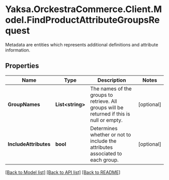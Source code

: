 # Yaksa.OrckestraCommerce.Client.Model.FindProductAttributeGroupsRequest
Metadata are entities which represents additional definitions and attribute information.

## Properties

Name | Type | Description | Notes
------------ | ------------- | ------------- | -------------
**GroupNames** | **List&lt;string&gt;** | The names of the groups to retrieve. All groups will be returned if this is null or empty. | [optional] 
**IncludeAttributes** | **bool** | Determines whether or not to include the attributes associated to each group. | [optional] 

[[Back to Model list]](../README.md#documentation-for-models) [[Back to API list]](../README.md#documentation-for-api-endpoints) [[Back to README]](../README.md)

